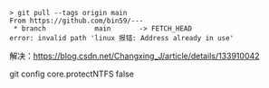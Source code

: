 ```
> git pull --tags origin main
From https://github.com/bin59/---
 * branch            main       -> FETCH_HEAD
error: invalid path 'linux 报错: Address already in use'
```

解决：https://blog.csdn.net/Changxing_J/article/details/133910042

git config core.protectNTFS false
